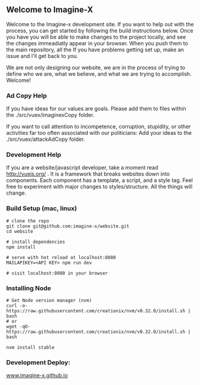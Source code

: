 ## Welcome to Imagine-X
Welcome to the Imagine-x development site. If you want to help out with the process, you can get started by following the build instructions below. Once you have you will be able to make changes to the project locally, and see the changes immeadiatly appear in your browser. When you push them to the main repository, all the   If you have problems getting set up, make an issue and I'll get back to you.

We are not only designing our website, we are in the process of trying to define who we are, what we believe, and what we are trying to accomplish. Welcome!

### Ad Copy Help

If you have ideas for our values are goals. Please add them to files within the ./src/vuex/imaginexCopy folder.

If you want to call attention to incompetence, corruption, stupidity, or other activities far too often associated with our politicians: Add your ideas to the ./src/vuex/attackAdCopy folder.


### Development Help

If you are a website/javascript developer, take a moment read http://vuejs.org/ . It is a framework that breaks websites down into components. Each component has a template, a script, and a style tag. Feel free to experiment with major changes to styles/structure. All the things will change.

### Build Setup (mac, linux)
```
# clone the repo
git clone git@github.com:imagine-x/website.git
cd website

# install dependencies
npm install

# serve with hot reload at localhost:8080
MAILAPIKEY=<API KEY> npm run dev

# visit localhost:8080 in your browser
```

### Installing Node
```
# Get Node version manager (nvm)
curl -o- https://raw.githubusercontent.com/creationix/nvm/v0.32.0/install.sh | bash
# or
wget -qO- https://raw.githubusercontent.com/creationix/nvm/v0.32.0/install.sh | bash

nvm install stable
```
### Development Deploy:
www.imagine-x.github.io
